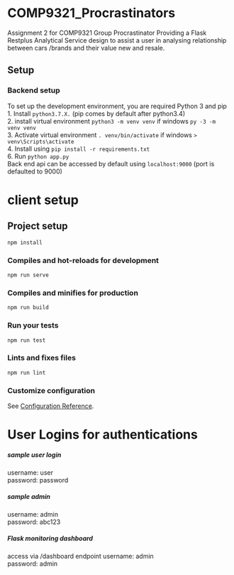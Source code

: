 # COMP9321_Procrastinators
Assignment 2 for COMP9321 Group Procrastinator
Providing a Flask Restplus Analytical Service design to assist a user in analysing relationship between cars /brands and their value new and resale.

## Setup
### Backend setup
To set up the development environment, you are required Python 3 and pip\
    1. Install `python3.7.X.` (pip comes by default after python3.4)\
    2. install virtual environment `python3 -m venv venv` if windows `py -3 -m venv venv`\
    3. Activate virtual environment `. venv/bin/activate` if windows `> venv\Scripts\activate`\
    4. Install using `pip install -r requirements.txt` \
    6. Run `python app.py`\
    Back end api can be accessed by default using `localhost:9000` (port is defaulted to 9000)

# client setup

## Project setup
```
npm install
```

### Compiles and hot-reloads for development
```
npm run serve
```

### Compiles and minifies for production
```
npm run build
```

### Run your tests
```
npm run test
```

### Lints and fixes files
```
npm run lint
```

### Customize configuration
See [Configuration Reference](https://cli.vuejs.org/config/).


# User Logins for authentications
##### sample user login
username: user\
password: password

##### sample admin
username: admin\
password: abc123

##### Flask monitoring dashboard
access via /dashboard endpoint
username: admin\
password: admin
